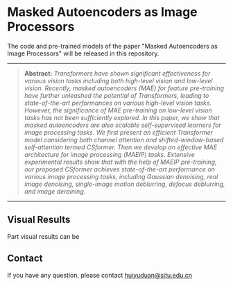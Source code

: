 # Masked Autoencoders as Image Processors
The code and pre-trained models of the paper "Masked Autoencoders as Image Processors" will be released in this repository.

<hr />

> **Abstract:** *Transformers have shown significant effectiveness for various vision tasks including both high-level vision and low-level vision. Recently, masked autoencoders (MAE) for feature pre-training have further unleashed the potential of Transformers, leading to state-of-the-art performances on various high-level vision tasks. However, the significance of MAE pre-training on low-level vision tasks has not been sufficiently explored. In this paper, we show that masked autoencoders are also scalable self-supervised learners for image processing tasks. We first present an efficient Transformer model considering both channel attention and shifted-window-based self-attention termed CSformer. Then we develop an effective MAE architecture for image processing (MAEIP) tasks. Extensive experimental results show that with the help of MAEIP pre-training, our proposed CSformer achieves state-of-the-art performance on various image processing tasks, including Gaussian denoising, real image denoising, single-image motion deblurring, defocus deblurring, and image deraining.* 
<hr />

## Visual Results
Part visual results can be 

## Contact
If you have any question, please contact huiyuduan@sjtu.edu.cn
